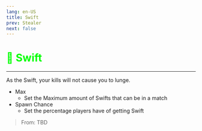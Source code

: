 ```yaml
---
lang: en-US
title: Swift
prev: Stealer
next: false
---
```


# <font color=#00ff00>🏃 <b>Swift</b></font> <Badge text="Impostor" type="tip" vertical="middle"/>
---

As the Swift, your kills will not cause you to lunge.
* Max
  * Set the Maximum amount of Swifts that can be in a match
* Spawn Chance
  * Set the percentage players have of getting Swift

> From: TBD